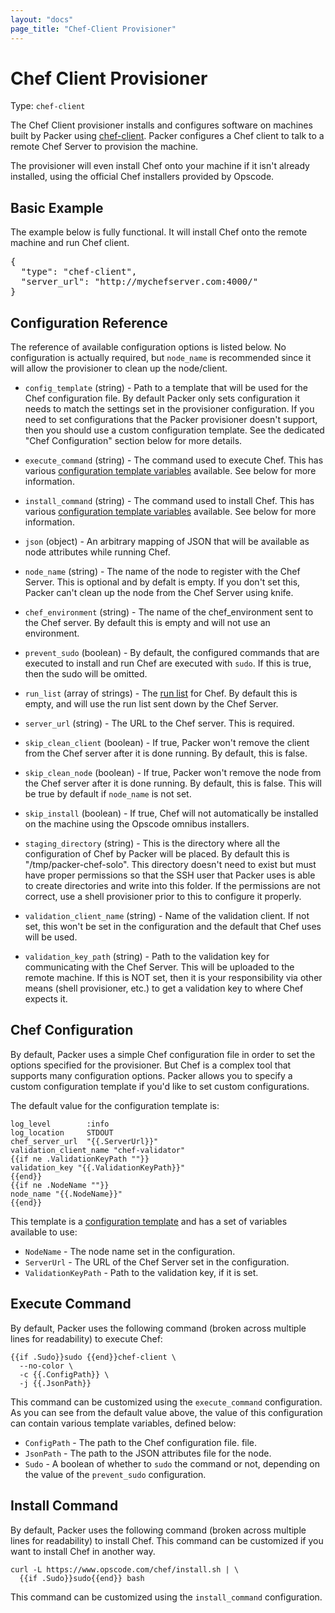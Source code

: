 ```yaml
---
layout: "docs"
page_title: "Chef-Client Provisioner"
---
```


# Chef Client Provisioner

Type: `chef-client`

The Chef Client provisioner installs and configures software on machines built
by Packer using [chef-client](http://docs.opscode.com/chef_client.html).
Packer configures a Chef client to talk to a remote Chef Server to
provision the machine.

The provisioner will even install Chef onto your machine if it isn't already
installed, using the official Chef installers provided by Opscode.

## Basic Example

The example below is fully functional. It will install Chef onto the
remote machine and run Chef client.

<pre class="prettyprint">
{
  "type": "chef-client",
  "server_url": "http://mychefserver.com:4000/"
}
</pre>

## Configuration Reference

The reference of available configuration options is listed below. No
configuration is actually required, but `node_name` is recommended
since it will allow the provisioner to clean up the node/client.

* `config_template` (string) - Path to a template that will be used for
  the Chef configuration file. By default Packer only sets configuration
  it needs to match the settings set in the provisioner configuration. If
  you need to set configurations that the Packer provisioner doesn't support,
  then you should use a custom configuration template. See the dedicated
  "Chef Configuration" section below for more details.

* `execute_command` (string) - The command used to execute Chef. This has
  various [configuration template variables](/docs/templates/configuration-templates.html)
  available. See below for more information.

* `install_command` (string) - The command used to install Chef. This has
  various [configuration template variables](/docs/templates/configuration-templates.html)
  available. See below for more information.

* `json` (object) - An arbitrary mapping of JSON that will be available as
  node attributes while running Chef.

* `node_name` (string) - The name of the node to register with the Chef
  Server. This is optional and by defalt is empty. If you don't set this,
  Packer can't clean up the node from the Chef Server using knife.

* `chef_environment` (string) - The name of the chef_environment sent to the
  Chef server. By default this is empty and will not use an environment.

* `prevent_sudo` (boolean) - By default, the configured commands that are
  executed to install and run Chef are executed with `sudo`. If this is true,
  then the sudo will be omitted.

* `run_list` (array of strings) - The [run list](http://docs.opscode.com/essentials_node_object_run_lists.html)
  for Chef. By default this is empty, and will use the run list sent
  down by the Chef Server.

* `server_url` (string) - The URL to the Chef server. This is required.

* `skip_clean_client` (boolean) - If true, Packer won't remove the client
  from the Chef server after it is done running. By default, this is false.

* `skip_clean_node` (boolean) - If true, Packer won't remove the node
  from the Chef server after it is done running. By default, this is false.
  This will be true by default if `node_name` is not set.

* `skip_install` (boolean) - If true, Chef will not automatically be installed
  on the machine using the Opscode omnibus installers.

* `staging_directory` (string) - This is the directory where all the configuration
  of Chef by Packer will be placed. By default this is "/tmp/packer-chef-solo".
  This directory doesn't need to exist but must have proper permissions so that
  the SSH user that Packer uses is able to create directories and write into
  this folder. If the permissions are not correct, use a shell provisioner
  prior to this to configure it properly.

* `validation_client_name` (string) - Name of the validation client. If
  not set, this won't be set in the configuration and the default that Chef
  uses will be used.

* `validation_key_path` (string) - Path to the validation key for communicating
  with the Chef Server. This will be uploaded to the remote machine. If this
  is NOT set, then it is your responsibility via other means (shell provisioner,
  etc.) to get a validation key to where Chef expects it.

## Chef Configuration

By default, Packer uses a simple Chef configuration file in order to set
the options specified for the provisioner. But Chef is a complex tool that
supports many configuration options. Packer allows you to specify a custom
configuration template if you'd like to set custom configurations.

The default value for the configuration template is:

```
log_level        :info
log_location     STDOUT
chef_server_url  "{{.ServerUrl}}"
validation_client_name "chef-validator"
{{if ne .ValidationKeyPath ""}}
validation_key "{{.ValidationKeyPath}}"
{{end}}
{{if ne .NodeName ""}}
node_name "{{.NodeName}}"
{{end}}
```

This template is a [configuration template](/docs/templates/configuration-templates.html)
and has a set of variables available to use:

* `NodeName` - The node name set in the configuration.
* `ServerUrl` - The URL of the Chef Server set in the configuration.
* `ValidationKeyPath` - Path to the validation key, if it is set.

## Execute Command

By default, Packer uses the following command (broken across multiple lines
for readability) to execute Chef:

```
{{if .Sudo}}sudo {{end}}chef-client \
  --no-color \
  -c {{.ConfigPath}} \
  -j {{.JsonPath}}
```

This command can be customized using the `execute_command` configuration.
As you can see from the default value above, the value of this configuration
can contain various template variables, defined below:

* `ConfigPath` - The path to the Chef configuration file.
  file.
* `JsonPath` - The path to the JSON attributes file for the node.
* `Sudo` - A boolean of whether to `sudo` the command or not, depending on
  the value of the `prevent_sudo` configuration.

## Install Command

By default, Packer uses the following command (broken across multiple lines
for readability) to install Chef. This command can be customized if you want
to install Chef in another way.

```
curl -L https://www.opscode.com/chef/install.sh | \
  {{if .Sudo}}sudo{{end}} bash
```

This command can be customized using the `install_command` configuration.
